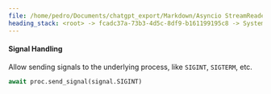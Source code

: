 ```yaml
---
file: /home/pedro/Documents/chatgpt_export/Markdown/Asyncio StreamReader_Writer_ Deep Dive.md
heading_stack: <root> -> fcadc37a-73b3-4d5c-8df9-b161199195c8 -> System -> b74b0f9d-258d-4711-a53e-a6ef4f3e749e -> System -> aaa2d34c-19b8-4a73-87e5-e89cc52880f1 -> User -> e699cc32-2076-4b5d-98e8-d8c8d270498e -> Assistant -> asyncio StreamReader and StreamWriter: A Deep Dive -> StreamReader -> Basics -> Core Methods -> Use Case -> StreamWriter -> Basics -> Core Methods -> Use Case -> Combining StreamReader and StreamWriter -> Buffering and Flow Control -> Exception Handling -> Backpressure Handling -> Stream Adapters -> Conclusion -> aaa2cf71-b96b-4015-b8df-dadb1288a43a -> User -> 7f748aa6-27c6-4794-ad0d-049b6f2f97d5 -> Assistant -> Factors Affecting Overhead -> Quantitative Measures -> aaa28268-171d-4aa2-a801-59980b4a1c72 -> User -> f0baf8c5-cfdc-42e3-a943-3a86a0a6b515 -> Assistant -> 106fe138-27c6-4725-a628-17dd817481b0 -> Tool -> a2bb3d7f-bfdb-4ba5-aad8-e214580c0735 -> Assistant -> aaa27b35-554d-4d3a-b0b1-05e9b47e8bce -> User -> c27c1f1f-8661-42c3-9fc1-9fec3e63778a -> Assistant -> 942df40d-f0d2-4734-a40b-e2fe941ca83d -> Tool -> 7582187a-cfe1-4b09-9cad-c3eea53147fa -> Assistant -> aaa2dfaa-f25d-4390-bd5c-88400d309de0 -> User -> da348eb2-81de-4e5a-b41b-f9952559bf4a -> Assistant -> 275208a9-a3c4-4d6a-b8cd-db028d437455 -> Tool -> 0eb5d6f9-aad2-4cd1-b84f-12935b9eb055 -> Assistant -> aaa2cf19-8bcb-4615-9854-e7d1dec71204 -> User -> 30d0eb11-0fa3-43f2-af38-23473e7fb317 -> Assistant -> Context Management -> Streaming Output -> Command Queueing -> Timed Execution -> Error Handling -> Signal Handling
---
```

#### Signal Handling
Allow sending signals to the underlying process, like `SIGINT`, `SIGTERM`, etc.

```python
await proc.send_signal(signal.SIGINT)
```

